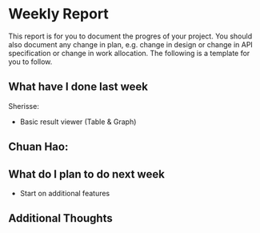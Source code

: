 # Weekly Report

This report is for you to document the progres of your project. You should also document any change in plan, e.g. change in design or change in API specification or change in work allocation. The following is a template for you to follow.

## What have I done last week

Sherisse:
- Basic result viewer (Table & Graph)

Chuan Hao:  
- 

## What do I plan to do next week

- Start on additional features

## Additional Thoughts
